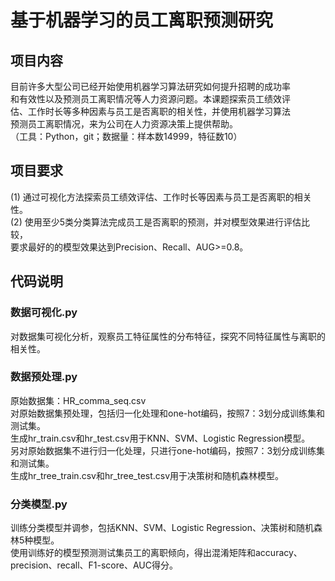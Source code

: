 # 基于机器学习的员工离职预测研究

## 项目内容
目前许多大型公司已经开始使用机器学习算法研究如何提升招聘的成功率<br>
和有效性以及预测员工离职情况等人力资源问题。本课题探索员工绩效评<br>
估、工作时长等多种因素与员工是否离职的相关性，并使用机器学习算法<br>
预测员工离职情况，来为公司在人力资源决策上提供帮助。<br>
（工具：Python，git；数据量：样本数14999，特征数10）<br>

## 项目要求
(1) 通过可视化方法探索员工绩效评估、工作时长等因素与员工是否离职的相关性。<br>
(2) 使用至少5类分类算法完成员工是否离职的预测，并对模型效果进行评估比较，<br>要求最好的的模型效果达到Precision、Recall、AUG>=0.8。

## 代码说明

### 数据可视化.py
对数据集可视化分析，观察员工特征属性的分布特征，探究不同特征属性与离职的相关性。<br>
### 数据预处理.py
原始数据集：HR_comma_seq.csv<br>
对原始数据集预处理，包括归一化处理和one-hot编码，按照7：3划分成训练集和测试集。<br>
生成hr_train.csv和hr_test.csv用于KNN、SVM、Logistic Regression模型。<br>
另对原始数据集不进行归一化处理，只进行one-hot编码，按照7：3划分成训练集和测试集。<br>
生成hr_tree_train.csv和hr_tree_test.csv用于决策树和随机森林模型。
### 分类模型.py
训练分类模型并调参，包括KNN、SVM、Logistic Regression、决策树和随机森林5种模型。<br>
使用训练好的模型预测测试集员工的离职倾向，得出混淆矩阵和accuracy、precision、recall、F1-score、AUC得分。
